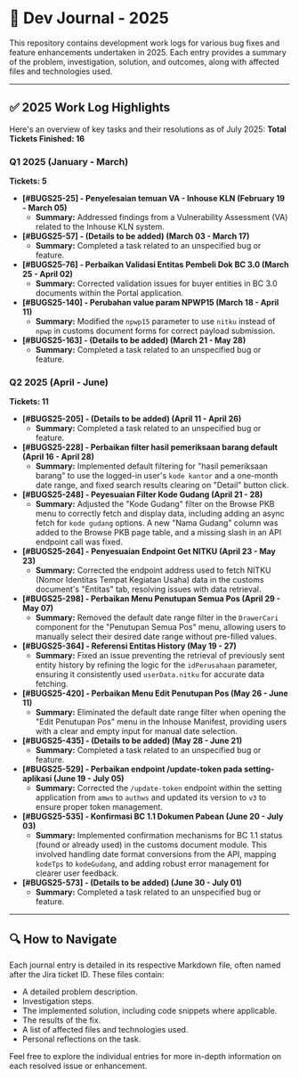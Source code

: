 # 🚀 Dev Journal - 2025

This repository contains development work logs for various bug fixes and feature enhancements undertaken in 2025. Each entry provides a summary of the problem, investigation, solution, and outcomes, along with affected files and technologies used.

---

## ✅ 2025 Work Log Highlights

Here's an overview of key tasks and their resolutions as of July 2025:
**Total Tickets Finished: 16**

### Q1 2025 (January - March)
**Tickets: 5**

* **[#BUGS25-25] - Penyelesaian temuan VA - Inhouse KLN (February 19 - March 05)**
    * **Summary:** Addressed findings from a Vulnerability Assessment (VA) related to the Inhouse KLN system.
* **[#BUGS25-57] - (Details to be added) (March 03 - March 17)**
    * **Summary:** Completed a task related to an unspecified bug or feature.
* **[#BUGS25-76] - Perbaikan Validasi Entitas Pembeli Dok BC 3.0 (March 25 - April 02)**
    * **Summary:** Corrected validation issues for buyer entities in BC 3.0 documents within the Portal application.
* **[#BUGS25-140] - Perubahan value param NPWP15 (March 18 - April 11)**
    * **Summary:** Modified the `npwp15` parameter to use `nitku` instead of `npwp` in customs document forms for correct payload submission.
* **[#BUGS25-163] - (Details to be added) (March 21 - May 28)**
    * **Summary:** Completed a task related to an unspecified bug or feature.

### Q2 2025 (April - June)
**Tickets: 11**

* **[#BUGS25-205] - (Details to be added) (April 11 - April 26)**
    * **Summary:** Completed a task related to an unspecified bug or feature.
* **[#BUGS25-228] - Perbaikan filter hasil pemeriksaan barang default (April 16 - April 28)**
    * **Summary:** Implemented default filtering for "hasil pemeriksaan barang" to use the logged-in user's `kode kantor` and a one-month date range, and fixed search results clearing on "Detail" button click.
* **[#BUGS25-248] - Peyesuaian Filter Kode Gudang (April 21 - 28)**
    * **Summary:** Adjusted the "Kode Gudang" filter on the Browse PKB menu to correctly fetch and display data, including adding an async fetch for `kode gudang` options. A new "Nama Gudang" column was added to the Browse PKB page table, and a missing slash in an API endpoint call was fixed.
* **[#BUGS25-264] - Penyesuaian Endpoint Get NITKU (April 23 - May 23)**
    * **Summary:** Corrected the endpoint address used to fetch NITKU (Nomor Identitas Tempat Kegiatan Usaha) data in the customs document's "Entitas" tab, resolving issues with data retrieval.
* **[#BUGS25-298] - Perbaikan Menu Penutupan Semua Pos (April 29 - May 07)**
    * **Summary:** Removed the default date range filter in the `DrawerCari` component for the "Penutupan Semua Pos" menu, allowing users to manually select their desired date range without pre-filled values.
* **[#BUGS25-364] - Referensi Entitas History (May 19 - 27)**
    * **Summary:** Fixed an issue preventing the retrieval of previously sent entity history by refining the logic for the `idPerusahaan` parameter, ensuring it consistently used `userData.nitku` for accurate data fetching.
* **[#BUGS25-420] - Perbaikan Menu Edit Penutupan Pos (May 26 - June 11)**
    * **Summary:** Eliminated the default date range filter when opening the "Edit Penutupan Pos" menu in the Inhouse Manifest, providing users with a clear and empty input for manual date selection.
* **[#BUGS25-435] - (Details to be added) (May 28 - June 21)**
    * **Summary:** Completed a task related to an unspecified bug or feature.
* **[#BUGS25-529] - Perbaikan endpoint /update-token pada setting-aplikasi (June 19 - July 05)**
    * **Summary:** Corrected the `/update-token` endpoint within the setting application from `amws` to `authws` and updated its version to `v3` to ensure proper token management.
* **[#BUGS25-535] - Konfirmasi BC 1.1 Dokumen Pabean (June 20 - July 03)**
    * **Summary:** Implemented confirmation mechanisms for BC 1.1 status (found or already used) in the customs document module. This involved handling date format conversions from the API, mapping `kodeTps` to `kodeGudang`, and adding robust error management for clearer user feedback.
* **[#BUGS25-573] - (Details to be added) (June 30 - July 01)**
    * **Summary:** Completed a task related to an unspecified bug or feature.

---

## 🔍 How to Navigate

Each journal entry is detailed in its respective Markdown file, often named after the Jira ticket ID. These files contain:

* A detailed problem description.
* Investigation steps.
* The implemented solution, including code snippets where applicable.
* The results of the fix.
* A list of affected files and technologies used.
* Personal reflections on the task.

Feel free to explore the individual entries for more in-depth information on each resolved issue or enhancement.
